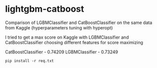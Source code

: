 # lightgbm-catboost
Comparison of LGBMClassifier and CatBoostClassifier on the same data from Kaggle (hyperparameters tuning with hyperopt)

I tried to get a max score on Kaggle with LGBMClassifier and CatBoostClassifier choosing different features for score maximizing

CatBoostClassifier - 0.74209
LGBMClassifier - 0.73249

`pip install -r req.txt`
